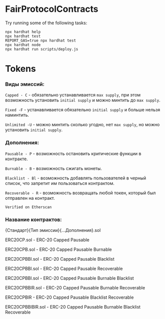 # FairProtocolContracts

Try running some of the following tasks:

```shell
npx hardhat help
npx hardhat test
REPORT_GAS=true npx hardhat test
npx hardhat node
npx hardhat run scripts/deploy.js
```

# Tokens
### Виды эмиссий:

`Capped - C` - обязательно устанавливается `max supply`, при этом возможность установить `initial supply` и можно минтить до `max supply`.

`Fixed -F` - устанавливается обязательно `initial supply` и больше нельзя наминтить.

`Unlimited -U` - можно минтить сколько угодно, нет `max supply`, но можно установить `initial supply`.

### Дополнения:

`Pausable - P` - возможность остановить критические функции в контракте.

`Burnable - B` - возможность сжигать монеты.

`Blacklist - Bl` - возможность добавлять пользователей в черный список, что запретит им пользоваться контрактом.

`Recoverable - R` - возможность возвращать любой токен, который был отправлен на контракт.

`Verified on Etherscan` 

### Название контрактов:

{Стандарт}{Тип эмиссии}{...Дополнения}.sol

ERC20CP.sol - ERC-20 Capped Pausable

ERC20CPB.sol - ERC-20 Capped Pausable Burnable

ERC20CPBBl.sol - ERC-20 Capped Pausable Blacklist

ERC20CPBBl.sol - ERC-20 Capped Pausable Recoverable

ERC20CPBBl.sol - ERC-20 Capped Pausable Burnable Blacklist

ERC20CPBBlR.sol - ERC-20 Capped Pausable Burnable Recoverable

ERC20CPBlR - ERC-20 Capped Pausable Blacklist Recoverable

ERC20CPBBlBlR.sol - ERC-20 Capped Pausable Burnable Blacklist Recoverable
